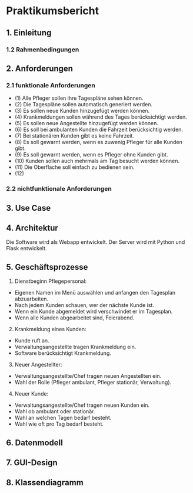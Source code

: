 # Praktikumsbericht


## 1. Einleitung

  ### 1.2 Rahmenbedingungen

## 2. Anforderungen

  ### 2.1 funktionale Anforderungen
  - (1) Alle Pfleger sollen ihre Tagespläne sehen können.
  - (2) Die Tagespläne sollen automatisch generiert werden.
  - (3) Es sollen neue Kunden hinzugefügt werden können.
  - (4) Krankmeldungen sollen während des Tages berücksichtigt werden.
  - (5) Es sollen neue Angestellte hinzugefügt werden können.
  - (6) Es soll bei ambulanten Kunden die Fahrzeit berücksichtig werden.
  - (7) Bei stationären Kunden gibt es keine Fahrzeit.
  - (8) Es soll gewarnt werden, wenn es zuwenig Pfleger für alle Kunden gibt.
  - (9) Es soll gewarnt werden, wenn es Pfleger ohne Kunden gibt.
  - (10) Kunden sollen auch mehrmals am Tag besucht werden können.
  - (11) Die Oberflache soll einfach zu bedienen sein.
  - (12) 
  
  ### 2.2 nichtfunktionale Anforderungen
  
## 3. Use Case

## 4. Architektur

Die Software wird als Webapp entwickelt. Der Server wird mit Python und Flask entwickelt.

## 5. Geschäftsprozesse

  1. Dienstbeginn Pflegepersonal:
   - Eigenen Namen im Menü auswählen und anfangen den Tagesplan abzuarbeiten.
   - Nach jedem Kunden schauen, wer der nächste Kunde ist. 
   - Wenn ein Kunde abgemeldet wird verschwindet er im Tagesplan.
   - Wenn alle Kunden abgearbeitet sind, Feierabend.
  
  2. Krankmeldung eines Kunden:
   - Kunde ruft an.
   - Verwaltungsangestellte tragen Krankmeldung ein.
   - Software berücksichtigt Krankmeldung.
    
  3. Neuer Angestellter:
   - Verwaltungsangestellte/Chef tragen neuen Angestellten ein.
   - Wahl der Rolle (Pfleger ambulant, Pfleger stationär, Verwaltung).
   
  4. Neuer Kunde:
   - Verwaltungsangestellte/Chef tragen neuen Kunden ein.
   - Wahl ob ambulant oder stationär.
   - Wahl an welchen Tagen bedarf besteht.
   - Wahl wie oft pro Tag bedarf besteht.

## 6. Datenmodell

## 7. GUI-Design

## 8. Klassendiagramm
